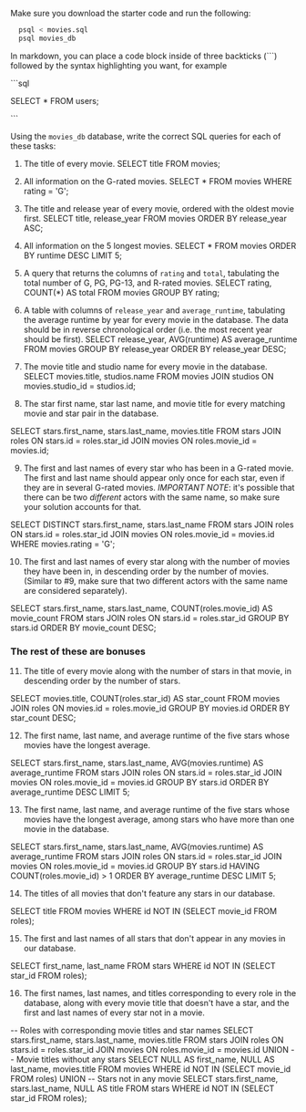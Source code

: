 Make sure you download the starter code and run the following:

```sh
  psql < movies.sql
  psql movies_db
```

In markdown, you can place a code block inside of three backticks (```) followed by the syntax highlighting you want, for example

\```sql

SELECT \* FROM users;

\```

Using the `movies_db` database, write the correct SQL queries for each of these tasks:

1.  The title of every movie.
SELECT title FROM movies;



2.  All information on the G-rated movies.
SELECT * FROM movies WHERE rating = 'G';



3.  The title and release year of every movie, ordered with the
    oldest movie first.
    SELECT title, release_year FROM movies ORDER BY release_year ASC;



    
4.  All information on the 5 longest movies.
SELECT * FROM movies ORDER BY runtime DESC LIMIT 5;


5.  A query that returns the columns of `rating` and `total`, tabulating the
    total number of G, PG, PG-13, and R-rated movies.
SELECT rating, COUNT(*) AS total FROM movies GROUP BY rating;



6.  A table with columns of `release_year` and `average_runtime`,
    tabulating the average runtime by year for every movie in the database. The data should be in reverse chronological order (i.e. the most recent year should be first).
SELECT release_year, AVG(runtime) AS average_runtime 
FROM movies 
GROUP BY release_year 
ORDER BY release_year DESC;



7.  The movie title and studio name for every movie in the
    database.
SELECT movies.title, studios.name 
FROM movies 
JOIN studios ON movies.studio_id = studios.id;



8.  The star first name, star last name, and movie title for every
    matching movie and star pair in the database.

SELECT stars.first_name, stars.last_name, movies.title 
FROM stars 
JOIN roles ON stars.id = roles.star_id 
JOIN movies ON roles.movie_id = movies.id;



9.  The first and last names of every star who has been in a G-rated movie. The first and last name should appear only once for each star, even if they are in several G-rated movies. *IMPORTANT NOTE*: it's possible that there can be two *different* actors with the same name, so make sure your solution accounts for that.

SELECT DISTINCT stars.first_name, stars.last_name 
FROM stars 
JOIN roles ON stars.id = roles.star_id 
JOIN movies ON roles.movie_id = movies.id 
WHERE movies.rating = 'G';



10. The first and last names of every star along with the number
    of movies they have been in, in descending order by the number of movies. (Similar to #9, make sure
    that two different actors with the same name are considered separately).

SELECT stars.first_name, stars.last_name, COUNT(roles.movie_id) AS movie_count 
FROM stars 
JOIN roles ON stars.id = roles.star_id 
GROUP BY stars.id 
ORDER BY movie_count DESC;

### The rest of these are bonuses

11. The title of every movie along with the number of stars in
    that movie, in descending order by the number of stars.

SELECT movies.title, COUNT(roles.star_id) AS star_count 
FROM movies 
JOIN roles ON movies.id = roles.movie_id 
GROUP BY movies.id 
ORDER BY star_count DESC;



12. The first name, last name, and average runtime of the five
    stars whose movies have the longest average.

SELECT stars.first_name, stars.last_name, AVG(movies.runtime) AS average_runtime 
FROM stars 
JOIN roles ON stars.id = roles.star_id 
JOIN movies ON roles.movie_id = movies.id 
GROUP BY stars.id 
ORDER BY average_runtime DESC 
LIMIT 5;


13. The first name, last name, and average runtime of the five
    stars whose movies have the longest average, among stars who have more than one movie in the database.

SELECT stars.first_name, stars.last_name, AVG(movies.runtime) AS average_runtime 
FROM stars 
JOIN roles ON stars.id = roles.star_id 
JOIN movies ON roles.movie_id = movies.id 
GROUP BY stars.id 
HAVING COUNT(roles.movie_id) > 1 
ORDER BY average_runtime DESC 
LIMIT 5;



14. The titles of all movies that don't feature any stars in our
    database.

SELECT title 
FROM movies 
WHERE id NOT IN (SELECT movie_id FROM roles);


15. The first and last names of all stars that don't appear in any movies in our database.

SELECT first_name, last_name 
FROM stars 
WHERE id NOT IN (SELECT star_id FROM roles);


16. The first names, last names, and titles corresponding to every
    role in the database, along with every movie title that doesn't have a star, and the first and last names of every star not in a movie.

-- Roles with corresponding movie titles and star names
SELECT stars.first_name, stars.last_name, movies.title 
FROM stars 
JOIN roles ON stars.id = roles.star_id 
JOIN movies ON roles.movie_id = movies.id
UNION
-- Movie titles without any stars
SELECT NULL AS first_name, NULL AS last_name, movies.title 
FROM movies 
WHERE id NOT IN (SELECT movie_id FROM roles)
UNION
-- Stars not in any movie
SELECT stars.first_name, stars.last_name, NULL AS title 
FROM stars 
WHERE id NOT IN (SELECT star_id FROM roles);
